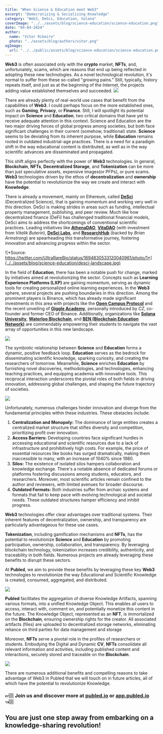 ```yaml
---
title: "When Science & Education meet Web3"
excerpt: "Democratizing & Socializing Knowledge"
category: "Web3, DeSci, Education, Solana"
coverImage: "../../assets/blog/science-education/science-education.png"
date: "04-04-2024"
author:
  name: "Vítor Ribeiro"
  photo: "../assets/blog/authors/vitor.png"
ogImage:
  url: "../../public/assets/blog/science-education/science-education.png"
---
```


**Web3** is often associated only with the **crypto** market, **NFTs**, and, unfortunately, scams, which are reasons that end up being reflected in adopting these new technologies. As a novel technological revolution, it's normal to suffer from these so-called "growing pains." Still, typically, history repeats itself, and just as at the beginning of the Internet, the projects adding value established themselves and succeeded.
![](../../assets/blog/science-education/scams.png)

There are already plenty of real-world use cases that benefit from the capabilities of **Web3**. I could perhaps focus on the more established ones, such as **Gaming**, **Privacy**, or **Finance**. Still, I will spotlight its potential impact on **Science** and **Education**, two critical domains that have yet to receive adequate attention in this context. Science and Education are the two major driving forces of global progress among societies, but both face significant challenges in their current (somehow, traditional) state. **Science** seems to be deviating from its inherent purpose, while **Education** remains rooted in outdated industrial-age practices. There is a need for a paradigm shift in the way educational content is distributed, as well as in the way scientific advances are disseminated and propagated.

This shift aligns perfectly with the power of **Web3** technologies. In general, **Blockchain**, **NFTs**, **Decentralized Storage**, and **Tokenization** can be more than just speculative assets, expensive images(or PFPs), or pure scams. **Web3** technologies driven by the ethos of **decentralization** and **ownership** have the potential to revolutionize the way we create and interact with **Knowledge**.

There is already a movement, mainly on Ethereum, called [**DeSci**](https://ethereum.org/pt/desci/) (Decentralized Science), that is gaining momentum and working very well in this direction. DeSci is making strides in areas such as funding, intellectual property management, publishing, and peer review.
Much like how decentralized finance (DeFi) has challenged traditional financial models, DeSci aims to address the shortcomings of conventional scientific practices. Leading initiatives like [**AthenaDAO**](https://www.athenadao.co/), [**VitaDAO**](https://www.vitadao.com/) (with investment from _Vitalik Buterin_), [**DeSci Labs**](https://desci.com/), and [**ResearchHub**](https://www.researchhub.com/) (backed by _Brian Armstrong_) are spearheading this transformative journey, fostering innovation and advancing progress within the sector.

![*Source: https://twitter.com/UltraRareBio/status/1694830533120040961/photo/1*](../../assets/blog/science-education/desci-landscape.jpg)

In the field of **Education**, there has been a notable push for change, marked by initiatives aimed at revolutionizing the sector. Concepts such as **Learning Experience Platforms (LXP)** are gaining momentum, serving as dynamic tools for creating personalized online learning experiences. In the **Web3** sphere, several projects are pushing boundaries in this direction. Among the prominent players is Binance, which has already made significant investments in this area with projects like the [**Open Campus Protocol**](https://www.opencampus.xyz/) and the recent unveiling of [**Giggle Academy**](https://www.giggleacademy.com/), personally introduced by _CZ_, co-founder and former CEO of Binance. Additionally, organizations like [**Solana University**](https://www.solanau.org/), [**Waterloo Blockchain**](https://www.waterlooblockchain.com/), and [**BEN (Blockchain Education Network)**](https://www.blockchainedu.org/) are commendably empowering their students to navigate the vast array of opportunities in this new landscape.

![](../../assets/blog/science-education/cz.png)

The symbiotic relationship between **Science** and **Education** forms a dynamic, positive feedback loop. **Education** serves as the bedrock for disseminating scientific knowledge, sparking curiosity, and creating the researchers of tomorrow. Meanwhile, **Science** enriches **Education** by furnishing novel discoveries, methodologies, and technologies, enhancing teaching practices, and equipping academia with innovative tools. This reciprocal interaction underscores the pivotal roles of both fields in driving innovation, addressing global challenges, and shaping the future trajectory of societies.

![](../../assets/blog/science-education/infinite-loop.png)

Unfortunately, numerous challenges hinder innovation and diverge from the fundamental principles within these industries. These obstacles include:

1. **Centralization and Monopoly:**
   The dominance of large entities creates a centralized market structure that stifles diversity and competition, prioritizing profit over innovation.
2. **Access Barriers:**
   Developing countries face significant hurdles in accessing educational and scientific resources due to a lack of infrastructure and prohibitively high costs. For example, the price of essential resources like books has surged dramatically, making them inaccessible to many, with an increase of 1040% since 1980.
3. **Silos:**
   The existence of isolated silos hampers collaboration and knowledge exchange. There's a notable absence of dedicated forums or platforms fostering discussions among students, educators, and researchers. Moreover, most scientific articles remain confined to the author and reviewers, with limited avenues for broader discourse.
4. **Outdated Formats:**
   Both industries suffer from archaic systems and formats that fail to keep pace with evolving technological and societal needs. These outdated structures hamper efficiency and inhibit progress.

**Web3** technologies offer clear advantages over traditional systems. Their inherent features of decentralization, ownership, and transparency are particularly advantageous for these use cases.

**Tokenization**, including gamification mechanisms and **NFTs**, has the potential to revolutionize **Science** and **Education** by promoting participation, ownership, collaboration, and transparency. By leveraging blockchain technology, tokenization increases credibility, authenticity, and traceability in both fields. Numerous projects are already leveraging these benefits to disrupt these sectors.

At **Publed**, we aim to provide these benefits by leveraging these key **Web3** technologies to revolutionize the way Educational and Scientific Knowledge is created, consumed, aggregated, and distributed.

![](../../assets/blog/science-education/publed-overview.png)

**Publed** facilitates the aggregation of diverse Knowledge Artifacts, spanning various formats, into a unified Knowledge Object. This enables all users to access, interact with, comment on, and potentially monetize this content in the future.
The Knowledge Object, represented as an **NFT**, is immortalized on the **Blockchain**, ensuring ownership rights for the creator. All associated artifacts (files) are uploaded to decentralized storage networks, eliminating reliance on third parties for data management and storage

Moreover, **NFTs** serve a pivotal role in the profiles of researchers or students. Embodying the Digital and Dynamic **CV**, **NFTs** consolidate all relevant information and activities, including published content and interactions, securely stored and traceable on the **Blockchain**.

![](../../assets/blog/science-education/publed-homepage.png)

There are numerous additional benefits and compelling reasons to take advantage of Web3 in Publed that we will touch on in future articles, all of which have the potential to revolutionize Knowledge.

### 👉🏼 Join us and discover more at [publed.io](https://publed.io) or [app.publed.io](https://app-publed.io) 👈🏼

## You are just one step away from embarking on a knowledge-sharing revolution!
